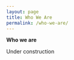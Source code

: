 ```yaml
---
layout: page
title: Who We Are
permalink: /who-we-are/
---
```


**Who we are**



Under construction
